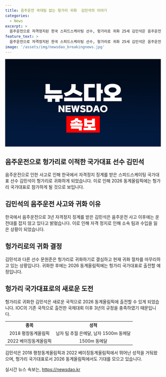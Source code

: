 ```yaml
---
title: 음주운전 국대팀 없는 헝가리 귀화  김민석의 이야기
categories:
  - News
excerpt: >
  음주운전으로 자격정지된 한국 스피드스케이팅 선수, 헝가리로 귀화 25세 김민석은 음주운전으로 인해 자격정지를 받았고, 이로 인해 소속팀과 수입이 없어졌다. 이에 김민석과 다른 선수가 헝가리 귀화를 결정하고, 2022년 7월 이후 운전대를 잡지 않고 있다고 밝혔다. 귀화를 통해 2026 동계올림픽에 나설 수 있는 가능성을 모색 중이다. IOC 규정상 3년이 지나야 하지만, 김민석은 이 조건을 충족시켜 헝가리 국가대표로 뛰게 된다.
feature_text: >
  음주운전으로 자격정지된 한국 스피드스케이팅 선수, 헝가리로 귀화 25세 김민석은 음주운전으로 인해 자격정지를 받았고, 이로 인해 소속팀과 수입이 없어졌다. 이에 김민석과 다른 선수가 헝가리 귀화를 결정하고, 2022년 7월 이후 운전대를 잡지 않고 있다고 밝혔다. 귀화를 통해 2026 동계올림픽에 나설 수 있는 가능성을 모색 중이다. IOC 규정상 3년이 지나야 하지만, 김민석은 이 조건을 충족시켜 헝가리 국가대표로 뛰게 된다.
image: '/assets/img/newsdao_breakingnews.jpg'
---
```


<p><img src="/assets/img/newsdao_breakingnews.jpg" alt="ontimetimes 속보" /></p>

<h2 data-ke-size="size26">음주운전으로 헝가리로 이적한 국가대표 선수 김민석</h2>

<p data-ke-size="size16">음주운전으로 인한 사고로 인해 한국에서 자격정지 징계를 받은 스피드스케이팅 국가대표 선수 김민석이 헝가리로 귀화하게 되었습니다. 이로 인해 2026 동계올림픽에는 헝가리 국가대표로 참가하게 될 것으로 보입니다.</p>

<h2 data-ke-size="size24">김민석의 음주운전 사고와 귀화 이유</h2>

<p data-ke-size="size16">한국에서 음주운전으로 3년 자격정지 징계를 받은 김민석은 음주운전 사고 이후에는 운전대를 잡지 않고 있다고 밝혔습니다. 이로 인해 자격 정지로 인해 소속 팀과 수입을 잃은 상황이 되었습니다.</p>

<h2 data-ke-size="size24">헝가리로의 귀화 결정</h2>

<p data-ke-size="size16">김민석과 다른 선수 문원준은 헝가리로 귀화하기로 결심하고 현재 귀화 절차를 마무리하고 있는 상황입니다. 귀화한 후에는 2026 동계올림픽에는 헝가리 국가대표로 출전할 예정입니다.</p>

<h2 data-ke-size="size24">헝가리 국가대표로의 새로운 도전</h2>

<p data-ke-size="size16">헝가리로 귀화한 김민석은 새로운 국적으로 2026 동계올림픽에 출전할 수 있게 되었습니다. IOC의 기존 국적으로 출전한 국제대회 이후 3년의 규정을 충족하였기 때문입니다.</p>

<table>
    <tr>
        <td style="text-align: center; height: 17px;"><b>종목</b></td>
        <td style="text-align: center; height: 17px;"><b>성적</b></td>
    </tr>
    <tr>
        <td style="text-align: center; height: 17px;">2018 평창동계올림픽</td>
        <td style="text-align: center; height: 17px;">남자 팀 추월 은메달, 남자 1500m 동메달</td>
    </tr>
    <tr>
        <td style="text-align: center; height: 17px;">2022 베이징동계올림픽</td>
        <td style="text-align: center; height: 17px;">1500m 동메달</td>
    </tr>
</table>

<p data-ke-size="size16">김민석은 2018 평창동계올림픽과 2022 베이징동계올림픽에서 뛰어난 성적을 거둬왔으며, 헝가리 국가대표로서 2026 동계올림픽에서도 기대를 모으고 있습니다.</p>
실시간 뉴스 속보는, <a href="https://newsdao.kr" rel="dofollow">https://newsdao.kr</a>


